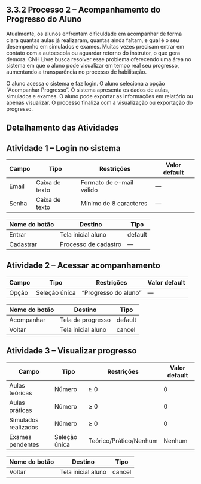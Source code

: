 ## 3.3.2 Processo 2 – Acompanhamento do Progresso do Aluno

Atualmente, os alunos enfrentam dificuldade em acompanhar de forma clara quantas aulas já realizaram, quantas ainda faltam, e qual é o seu desempenho em simulados e exames. Muitas vezes precisam entrar em contato com a autoescola ou aguardar retorno do instrutor, o que gera demora.
CNH Livre busca resolver esse problema oferecendo uma área no sistema em que o aluno pode visualizar em tempo real seu progresso, aumentando a transparência no processo de habilitação.


O aluno acessa o sistema e faz login.
O aluno seleciona a opção “Acompanhar Progresso”.
O sistema apresenta os dados de aulas, simulados e exames.
O aluno pode exportar as informações em relatório ou apenas visualizar.
O processo finaliza com a visualização ou exportação do progresso.

## Detalhamento das Atividades
## Atividade 1 – Login no sistema
| Campo | Tipo           | Restrições               | Valor default |
| ----- | -------------- | ------------------------ | ------------- |
| Email | Caixa de texto | Formato de e-mail válido | —             |
| Senha | Caixa de texto | Mínimo de 8 caracteres   | —             |

| Nome do botão | Destino              | Tipo    |
| ------------- | -------------------- | ------- |
| Entrar        | Tela inicial aluno   | default |
| Cadastrar     | Processo de cadastro | —       |

## Atividade 2 – Acessar acompanhamento
| Campo | Tipo          | Restrições           | Valor default |
| ----- | ------------- | -------------------- | ------------- |
| Opção | Seleção única | “Progresso do aluno” | —             |

| Nome do botão | Destino            | Tipo    |
| ------------- | ------------------ | ------- |
| Acompanhar    | Tela de progresso  | default |
| Voltar        | Tela inicial aluno | cancel  |

## Atividade 3 – Visualizar progresso
| Campo                | Tipo          | Restrições             | Valor default |
| -------------------- | ------------- | ---------------------- | ------------- |
| Aulas teóricas       | Número        | ≥ 0                    | 0             |
| Aulas práticas       | Número        | ≥ 0                    | 0             |
| Simulados realizados | Número        | ≥ 0                    | 0             |
| Exames pendentes     | Seleção única | Teórico/Prático/Nenhum | Nenhum        |

| Nome do botão | Destino              | Tipo    |
| ------------- | -------------------- | ------- |
| Voltar        | Tela inicial aluno   | cancel  |


